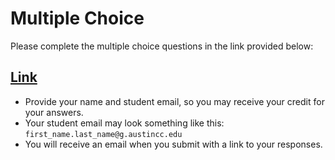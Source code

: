# Multiple Choice

Please complete the multiple choice questions in the link provided below:

## [Link](https://docs.google.com/forms/d/e/1FAIpQLSeJ7eAB8OUklWrYvs_htDUUI8_RKA8W2Y-gy1krsfdHHWqBGw/viewform?usp=sf_link)


- Provide your name and student email, so you may receive your credit for your answers.
- Your student email may look something like this: `first_name.last_name@g.austincc.edu`
- You will receive an email when you submit with a link to your responses. 
